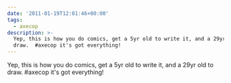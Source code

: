 ```yaml
---
date: '2011-01-19T12:01:46+00:00'
tags:
  - axecop
description: >-
  Yep, this is how you do comics, get a 5yr old to write it, and a 29yr old to
  draw.  #axecop it's got everything!
---
```

Yep, this is how you do comics, get a 5yr old to write it, and a 29yr old to draw.  #axecop it's got everything!
